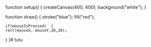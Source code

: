 function setup() {
  createCanvas(400, 400);
  background("white");
}

function draw() {
  stroke("blue");
  fill("red");
  
  
    if(mouseIsPressed)  {
    rect(mouseX, mouseY,20,20);
   }
 }# tutu
